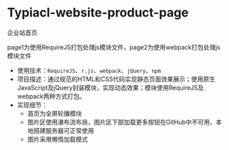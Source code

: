 # Typiacl-website-product-page
企业站首页

page1为使用RequireJS打包处理js模块文件，page2为使用webpack打包处理js模块文件

- 使用技术：`RequireJS`、`r.js`、`webpack`、`jQuery`、`npm`
- 项目描述：通过规范的HTML和CSS代码实现静态页面效果展示；使用原生JavaScript及jQuery封装模块，实现动态效果；模块使用RequireJS及webpack两种方式打包。
- 实现细节：
    - 首页为全屏轮播模块
    - 图片区使用瀑布流布局，图片区下部加载更多按钮在GitHub中不可用，本地搭建服务器可正常使用
    - 图片采用懒惰加载模式